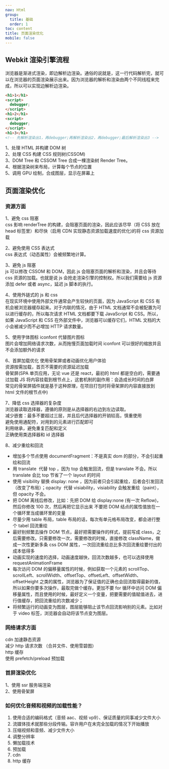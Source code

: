 ```yaml
---
nav: Html
group:
  title: 基础
  order: 1
toc: content
title: 页面渲染优化
mobile: false
---
```


## Webkit 渲染引擎流程

浏览器是渐进式渲染，即边解析边渲染。通俗的说就是，这一行代码解析完，就可以在浏览器的页面渲染展示出来。因为浏览器的解析和渲染由两个不同线程来完成，所以可以实现边解析边渲染。

```html
<h1>1</h1>
<script>
  debugger;
</script>
<h1>2</h1>
<script>
  debugger;
</script>
<h1>3</h1>
<!-- 先解析渲染出1，再debugger;再解析渲染出2，再debugger;最后解析渲染出3 -->
```

1、处理 HTML 并构建 DOM 树  
2、处理 CSS 构建 CSS 规则树(CSSOM)  
3、DOM Tree 和 CSSOM Tree 合成一棵渲染树 Render Tree。  
4、根据渲染树来布局，计算每个节点的位置  
5、调用 GPU 绘制，合成图层，显示在屏幕上

## 页面渲染优化

### 资源方面

1、避免 css 阻塞  
css 影响 renderTree 的构建，会阻塞页面的渲染，因此应该尽早（将 CSS 放在 head 标签里）和尽快（启用 CDN 实现静态资源加载速度的优化)的将 css 资源加载

2、避免使用 CSS 表达式  
css 表达式（动态属性）会被频繁地计算。

3、避免 js 阻塞  
js 可以修改 CSSOM 和 DOM，因此 js 会阻塞页面的解析和渲染，并且会等待 css 资源的加载。也就是说 js 会抢走渲染引擎的控制权。所以我们需要给 js 资源添加 defer 或者 async，延迟 js 脚本的执行。

4、使用外链式的 js 和 css  
在现实环境中使用外部文件通常会产生较快的页面，因为 JavaScript 和 CSS 有机会被浏览器缓存起来。对于内联的情况，由于 HTML 文档通常不会被配置为可以进行缓存的，所以每次请求 HTML 文档都要下载 JavaScript 和 CSS。所以，如果 JavaScript 和 CSS 在外部文件中，浏览器可以缓存它们，HTML 文档的大小会被减少而不必增加 HTTP 请求数量。

5、使用字体图标 iconfont 代替图片图标  
图片会增加网络请求次数，从而拖慢页面加载时间
iconfont 可以很好的缩放并且不会添加额外的请求

6、首屏加载优化
使用骨架屏或者动画优化用户体验  
资源按需加载，首页不需要的资源延迟加载  
骨架屏(SPA 单页应用，无论 vue 还是 react，最初的 html 都是空白的，需要通过加载 JS 将内容挂载到根节点上，这套机制的副作用：会造成长时间的白屏  
常见的骨架屏插件就是基于这种原理，在项目打包时将骨架屏的内容直接放到 html 文件的根节点中)

7、降低 css 选择器的复杂度  
浏览器读取选择器，遵循的原则是从选择器的右边到左边读取。  
减少嵌套：最多不要超过三层，并且后代选择器的开销较高，慎重使用  
避免使用通配符，对用到的元素进行匹配即可  
利用继承，避免重复匹配和定义  
正确使用类选择器和 id 选择器

8、减少重绘和回流

- 增加多个节点使用 documentFragment：不是真实 dom 的部分，不会引起重绘和回流
- 用 translate  代替 top ，因为 top 会触发回流，但是 translate 不会。所以 translate 会比 top 节省了一个 layout 的时间
- 使用 visibility 替换 display: none ，因为前者只会引起重绘，后者会引发回流（改变了布局）；opacity  代替 visiability，visiability 会触发重绘（paint），但 opacity 不会。
- 把 DOM 离线后修改，比如：先把 DOM 给 display:none (有一次 Reflow)，然后你修改 100 次，然后再把它显示出来
  不要把 DOM 结点的属性值放在一个循环里当成循环里的变量
- 尽量少用 table 布局，table 布局的话，每次有单元格布局改变，都会进行整个 tabel 回流重绘
- 最好别频繁去操作 DOM 节点，最好把需要操作的样式，提前写成 class，之后需要修改。只需要修改一次，需要修改的时候，直接修改 className，做成一次性更新多条 css DOM 属性，一次回流重绘总比多次回流重绘要付出的成本低得多
- 动画实现的速度的选择，动画速度越快，回流次数越多，也可以选择使用 requestAnimationFrame
- 每次访问 DOM 的偏移量属性的时候，例如获取一个元素的 scrollTop、scrollLeft、scrollWidth、offsetTop、offsetLeft、offsetWidth、offsetHeight 之类的属性，浏览器为了保证值的正确也会回流取得最新的值，所以如果你要多次操作，最取完做个缓存。更加不要 for 循环中访问 DOM 偏移量属性，而且使用的时候，最好定义一个变量，把要需要的值赋值进去，进行值缓存，把回流重绘的次数减少；
- 将频繁运行的动画变为图层，图层能够阻止该节点回流影响别的元素。比如对于 video 标签，浏览器会自动将该节点变为图层。

### 网络请求方面

cdn 加速静态资源  
减少 http 请求次数 （合并文件、使用雪碧图）  
http 缓存  
使用 prefetch/preload 预加载

### 首屏渲染优化

1、使用 ssr 服务端渲染  
2、使用骨架屏

### 如何优化音频和视频的加载性能？

1. 使用合适的编码格式（音频 aac、视频 vp9）、保证质量的同事减少文件大小
2. 流媒体技术就那些分段传输。容许用户在未完全加载的情况下开始播放
3. 压缩视频和音频、减少文件大小
4. 调整分辨率
5. 懒加载技术
6. 预加载
7. cdn
8. http 缓存
